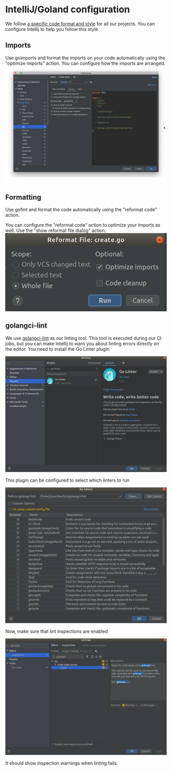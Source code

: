 # IntelliJ/Goland configuration

We follow [a specific code format and style](https://github.com/giantswarm/fmt/blob/master/go/general_style_guide.md) for all our projects. You can configure Intellij to help you follow this style.

## Imports

Use goimports and format the imports on your code automatically using the "optimize imports" action.
You can configure how the imports are arranged.
![](images/imports.png)

## Formatting

Use gofmt and format the code automatically using the "reformat code" action.

You can configure the "reformat code" action to optimize your imports as well. Use the "show reformat file dialog" action.
![](images/reformat_imports.png)

## golangci-lint

We use [golangci-lint](https://github.com/golangci/golangci-lint) as our linting tool.
This tool is executed during our CI jobs, but you can make Intellij to warn you about linting errors directly on the editor.
You need to install the Go Linter plugin


![](images/go-linter-plugin.png)

This plugin can be configured to select which linters to run


![](images/golangci-lint.png)

Now, make sure that lint inspections are enabled


![](images/golangci-lint-inspection.png)

It should show inspection warnings when linting fails.
